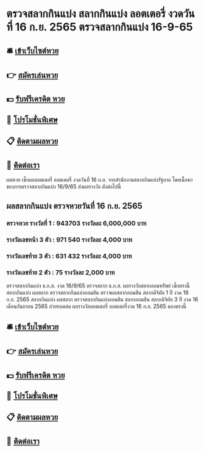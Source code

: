 # ตรวจสลากกินแบ่ง สลากกินแบ่ง ลอตเตอรี่ งวดวันที่ 16 ก.ย. 2565 ตรวจสลากกินแบ่ง 16-9-65

## 🛎 [เข้าเว็บไซต์หวย](https://bit.ly/3RSRMZs)
## 👉 [สมัครเล่นหวย](https://bit.ly/3RSRMZs)
## 💵 [รับฟรีเครดิต หวย](https://bit.ly/3S6I19B)
## 👑 [โปรโมชั่นพิเศษ](https://bit.ly/3S6I19B)
## 📋 [ติดตามผลหวย](https://bit.ly/3S6I19B)
## 📱 [ติดต่อเรา](https://bit.ly/3S6I19B)

ผลหวย เช็กผลลอตเตอรี่ ลอตเตอรี่ งวดวันที่ 16 ก.ย. จากสำนักงานสลากกินแบ่งรัฐบาล โดยเนื้อหาของการตรวจสลากกินแบ่ง 16/9/65 ส่งผลรางวัล ดังต่อไปนี้

## ผลสลากกินแบ่ง ตรวจหวยวันที่ 16 ก.ย. 2565

### ตรวจหวย รางวัลที่ 1 : 943703 รางวัลละ 6,000,000 บาท
### รางวัลเลขหน้า 3 ตัว : 971 540 รางวัลละ 4,000 บาท
### รางวัลเลขท้าย 3 ตัว : 631 432 รางวัลละ 4,000 บาท
### รางวัลเลขท้าย 2 ตัว : 75 รางวัลละ 2,000 บาท

ตรวจสลากกินแบ่ง ธ.ก.ส. งวด 16/9/65 ตรวจสลาก ธ.ก.ส. ผลรางวัลสลากออมทรัพย์ เช็กตรงนี้
สลากกินแบ่ง ผลสลาก ตรวจสลากกินแบ่งออมสิน ตรวจผลสลากออมสิน สลากดิจิทัล 1 ปี งวด 16 ก.ย. 2565
สลากกินแบ่ง ผลสลาก ตรวจสลากกินแบ่งออมสิน สลากออมสิน สลากดิจิทัล 3 ปี งวด 16 เดือนกันยายน 2565
ถ่ายทอดสด ผลรางวัลลอตเตอรี่ ลอตเตอรี่งวด 16 ก.ย. 2565 มองตรงนี้

## 🛎 [เข้าเว็บไซต์หวย](https://bit.ly/3RSRMZs)
## 👉 [สมัครเล่นหวย](https://bit.ly/3RSRMZs)
## 💵 [รับฟรีเครดิต หวย](https://bit.ly/3S6I19B)
## 👑 [โปรโมชั่นพิเศษ](https://bit.ly/3S6I19B)
## 📋 [ติดตามผลหวย](https://bit.ly/3S6I19B)
## 📱 [ติดต่อเรา](https://bit.ly/3S6I19B)
